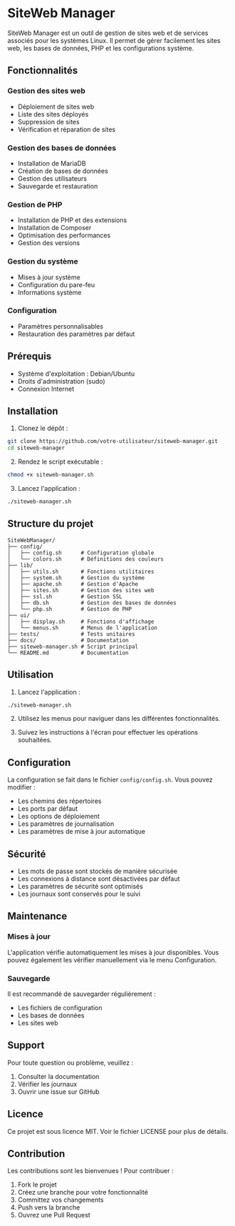 # SiteWeb Manager

SiteWeb Manager est un outil de gestion de sites web et de services associés pour les systèmes Linux. Il permet de gérer facilement les sites web, les bases de données, PHP et les configurations système.

## Fonctionnalités

### Gestion des sites web
- Déploiement de sites web
- Liste des sites déployés
- Suppression de sites
- Vérification et réparation de sites

### Gestion des bases de données
- Installation de MariaDB
- Création de bases de données
- Gestion des utilisateurs
- Sauvegarde et restauration

### Gestion de PHP
- Installation de PHP et des extensions
- Installation de Composer
- Optimisation des performances
- Gestion des versions

### Gestion du système
- Mises à jour système
- Configuration du pare-feu
- Informations système

### Configuration
- Paramètres personnalisables
- Restauration des paramètres par défaut

## Prérequis

- Système d'exploitation : Debian/Ubuntu
- Droits d'administration (sudo)
- Connexion Internet

## Installation

1. Clonez le dépôt :
```bash
git clone https://github.com/votre-utilisateur/siteweb-manager.git
cd siteweb-manager
```

2. Rendez le script exécutable :
```bash
chmod +x siteweb-manager.sh
```

3. Lancez l'application :
```bash
./siteweb-manager.sh
```

## Structure du projet

```
SiteWebManager/
├── config/
│   ├── config.sh      # Configuration globale
│   └── colors.sh      # Définitions des couleurs
├── lib/
│   ├── utils.sh       # Fonctions utilitaires
│   ├── system.sh      # Gestion du système
│   ├── apache.sh      # Gestion d'Apache
│   ├── sites.sh       # Gestion des sites web
│   ├── ssl.sh         # Gestion SSL
│   ├── db.sh          # Gestion des bases de données
│   └── php.sh         # Gestion de PHP
├── ui/
│   ├── display.sh     # Fonctions d'affichage
│   └── menus.sh       # Menus de l'application
├── tests/             # Tests unitaires
├── docs/              # Documentation
├── siteweb-manager.sh # Script principal
└── README.md          # Documentation
```

## Utilisation

1. Lancez l'application :
```bash
./siteweb-manager.sh
```

2. Utilisez les menus pour naviguer dans les différentes fonctionnalités.

3. Suivez les instructions à l'écran pour effectuer les opérations souhaitées.

## Configuration

La configuration se fait dans le fichier `config/config.sh`. Vous pouvez modifier :
- Les chemins des répertoires
- Les ports par défaut
- Les options de déploiement
- Les paramètres de journalisation
- Les paramètres de mise à jour automatique

## Sécurité

- Les mots de passe sont stockés de manière sécurisée
- Les connexions à distance sont désactivées par défaut
- Les paramètres de sécurité sont optimisés
- Les journaux sont conservés pour le suivi

## Maintenance

### Mises à jour
L'application vérifie automatiquement les mises à jour disponibles. Vous pouvez également les vérifier manuellement via le menu Configuration.

### Sauvegarde
Il est recommandé de sauvegarder régulièrement :
- Les fichiers de configuration
- Les bases de données
- Les sites web

## Support

Pour toute question ou problème, veuillez :
1. Consulter la documentation
2. Vérifier les journaux
3. Ouvrir une issue sur GitHub

## Licence

Ce projet est sous licence MIT. Voir le fichier LICENSE pour plus de détails.

## Contribution

Les contributions sont les bienvenues ! Pour contribuer :
1. Fork le projet
2. Créez une branche pour votre fonctionnalité
3. Committez vos changements
4. Push vers la branche
5. Ouvrez une Pull Request 